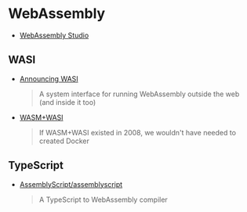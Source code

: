 # WebAssembly

- [WebAssembly Studio](https://webassembly.studio/)

## WASI

- [Announcing WASI](https://twitter.com/linclark/status/1110920999061594113)

  > A system interface for running WebAssembly outside the web (and inside it too)

- [WASM+WASI](https://twitter.com/solomonstre/status/1111004913222324225)

  > If WASM+WASI existed in 2008, we wouldn't have needed to created Docker

## TypeScript

- [AssemblyScript/assemblyscript](https://github.com/AssemblyScript/assemblyscript)
  > A TypeScript to WebAssembly compiler
